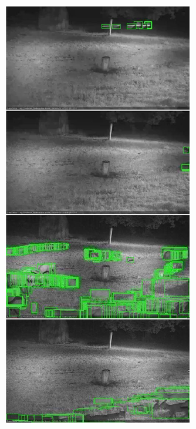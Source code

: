 ![20200930-185604-190605](in2/20200930/20200930-185604-190605_0_.jpg)
![20200930-190611-191612](in2/20200930/20200930-190611-191612_0_.jpg)
![20200930-191619-192619](in2/20200930/20200930-191619-192619_0_.jpg)
![20200930-195658-200702](in2/20200930/20200930-195658-200702_0_.jpg)

